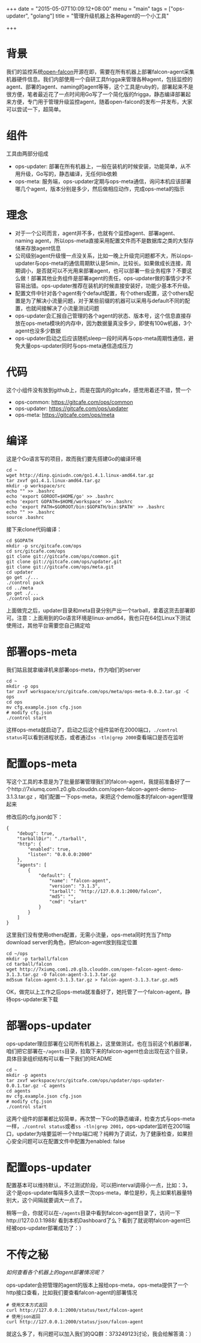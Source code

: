 +++
date = "2015-05-07T10:09:12+08:00"
menu = "main"
tags = ["ops-updater", "golang"]
title = "管理升级机器上各种agent的一个小工具"

+++

# 背景

我们的监控系统[open-falcon](https://github.com/open-falcon)开源在即，需要在所有机器上部署falcon-agent采集机器硬件信息。我们内部使用一个自研工具frigga来管理各种agent，包括监控的agent、部署的agent、naming的agent等等，这个工具是ruby的，部署起来不是很方便，笔者最近花了一点时间用Go写了一个简化版的frigga，静态编译部署起来方便，专门用于管理升级监控agent，随着open-falcon的发布一并发布，大家可以尝试一下，超简单。

# 组件

工具由两部分组成

- ops-updater: 部署在所有机器上，一般在装机的时候安装，功能简单，从不用升级，Go写的，静态编译，无任何lib依赖
- ops-meta: 服务端，ops-updater定期与ops-meta通信，询问本机应该部署哪几个agent，版本分别是多少，然后做相应动作，完成ops-meta的指示

# 理念

- 对于一个公司而言，agent并不多，也就有个监控agent、部署agent、naming agent，所以ops-meta直接采用配置文件而不是数据库之类的大型存储来存放agent信息
- 公司级别agent升级慢一点没关系，比如一晚上升级完问题都不大，所以ops-updater与ops-meta的通信周期默认是5min，比较长。如果做成长连接，周期调小，是否就可以不光用来部署agent，也可以部署一些业务程序？不要这么做！部署其他业务组件是部署agent的责任，ops-updater做的事情少才不容易出错。ops-updater推荐在装机的时候直接安装好，功能少基本不升级。
- 配置文件中针对各个agent有个default配置，有个others配置，这个others配置是为了解决小流量问题，对于某些前缀的机器可以采用与default不同的配置，也就间接解决了小流量测试问题
- ops-updater会汇报自己管理的各个agent的状态、版本号，这个信息直接存放在ops-meta模块的内存中，因为数据量真没多少，即使有100w机器，3个agent也没多少数据
- ops-updater启动之后应该随机sleep一段时间再与ops-meta周期性通信，避免大量ops-updater同时与ops-meta通信造成压力

# 代码

这个小组件没有放到github上，而是在国内的gitcafe，感觉用着还不错，赞一个

- ops-common: https://gitcafe.com/ops/common
- ops-updater: https://gitcafe.com/ops/updater
- ops-meta: https://gitcafe.com/ops/meta

# 编译

这是个Go语言写的项目，故而我们要先搭建Go的编译环境

```
cd ~
wget http://dinp.qiniudn.com/go1.4.1.linux-amd64.tar.gz
tar zxvf go1.4.1.linux-amd64.tar.gz
mkdir -p workspace/src
echo "" >> .bashrc
echo 'export GOROOT=$HOME/go' >> .bashrc
echo 'export GOPATH=$HOME/workspace' >> .bashrc
echo 'export PATH=$GOROOT/bin:$GOPATH/bin:$PATH' >> .bashrc
echo "" >> .bashrc
source .bashrc
```

接下来clone代码编译：

```
cd $GOPATH
mkdir -p src/gitcafe.com/ops
cd src/gitcafe.com/ops
git clone git://gitcafe.com/ops/common.git
git clone git://gitcafe.com/ops/updater.git
git clone git://gitcafe.com/ops/meta.git
cd updater
go get ./...
./control pack
cd ../meta
go get ./...
./control pack
```

上面做完之后，updater目录和meta目录分别产出一个tarball，拿着这货去部署即可。注意：上面用到的Go语言环境是linux-amd64，我也只在64位Linux下测试使用过，其他平台需要您自己搞定哈

# 部署ops-meta

我们姑且就拿编译机来部署ops-meta，作为咱们的server

```
cd ~
mkdir -p ops
tar zxvf workspace/src/gitcafe.com/ops/meta/ops-meta-0.0.2.tar.gz -C ops
cd ops
mv cfg.example.json cfg.json
# modify cfg.json
./control start
```

这样ops-meta就启动了，启动之后这个组件监听在2000端口，`./control status`可以看到进程状态，或者通过`ss -tln|grep 2000`查看端口是否在监听

# 配置ops-meta

写这个工具的本意是为了批量部署管理我们的falcon-agent，我提前准备好了一个http://7xiumq.com1.z0.glb.clouddn.com/open-falcon-agent-demo-3.1.3.tar.gz ，咱们配置一下ops-meta，来把这个demo版本的falcon-agent管理起来

修改后的cfg.json如下：

```
{
    "debug": true,
    "tarballDir": "./tarball",
    "http": {
        "enabled": true,
        "listen": "0.0.0.0:2000"
    },
    "agents": [
        {
            "default": {
                "name": "falcon-agent",
                "version": "3.1.3",
                "tarball": "http://127.0.0.1:2000/falcon",
                "md5": "",
                "cmd": "start"
            }
        }
    ]
}
```

这里我们没有使用others配置，无需小流量，ops-meta同时充当了http download server的角色，把falcon-agent放到指定位置

```
cd ~/ops
mkdir -p tarball/falcon
cd tarball/falcon
wget http://7xiumq.com1.z0.glb.clouddn.com/open-falcon-agent-demo-3.1.3.tar.gz -O falcon-agent-3.1.3.tar.gz
md5sum falcon-agent-3.1.3.tar.gz > falcon-agent-3.1.3.tar.gz.md5
```

OK，做完以上工作之后ops-meta就准备好了，她托管了一个falcon-agent，静待ops-updater来下载

# 部署ops-updater

ops-updater理应部署在公司所有机器上，这里做测试，也在当前这个机器部署，咱们把它部署在`~/agents`目录，拉取下来的falcon-agent也会出现在这个目录，具体目录组织结构可以看一下我们的README

```
cd ~
mkdir -p agents
tar zxvf workspace/src/gitcafe.com/ops/updater/ops-updater-0.0.1.tar.gz -C agents
cd agents
mv cfg.example.json cfg.json
# modify cfg.json
./control start
```

这两个组件的部署都比较简单，再次赞一下Go的静态编译，检查方式与ops-meta一样，`./control status`或者`ss -tln|grep 2001`，ops-updater监听在2001端口，updater为啥要监听一个http端口呢？纯粹为了调试，为了健康检查，如果担心安全问题可以在配置文件中配置为enabled: false

# 配置ops-updater

配置基本可以维持默认，不过测试阶段，可以把interval调得小一点，比如：3，这个是ops-updater每隔多久请求一次ops-meta，单位是秒，先上如果机器量特别大，这个间隔就要调大一点了。

稍等一会，你就可以在`~/agents`目录中看到falcon-agent目录了，访问一下http://127.0.0.1:1988/ 看到本机Dashboard了么？看到了就说明falcon-agent已经被ops-updater部署成功了：）

# 不传之秘

*如何查看各个机器上的agent部署情况呢？*

ops-updater会把管理的agent的版本上报给ops-meta，ops-meta提供了一个http接口查看，比如我们要查看falcon-agent的部署情况

```
# 使用文本方式返回
curl http://127.0.0.1:2000/status/text/falcon-agent
# 使用json返回
curl http://127.0.0.1:2000/status/json/falcon-agent
```

就这么多了，有问题可以加入我们的QQ群：373249123讨论，我会给解答滴：）
